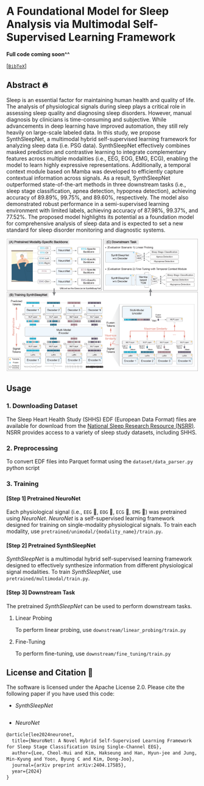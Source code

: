 # A Foundational Model for Sleep Analysis via Multimodal Self-Supervised Learning Framework

**Full code coming soon^^**

[[`BibTeX`](#license-and-citation-)] 

## Abstract 🔥
Sleep is an essential factor for maintaining human health and quality of life. The analysis of physiological signals during sleep plays a critical role in assessing sleep quality and diagnosing sleep disorders. However, manual diagnosis by clinicians is time-consuming and subjective. While advancements in deep learning have improved automation, they still rely heavily on large-scale labeled data. In this study, we propose SynthSleepNet, a multimodal hybrid self-supervised learning framework for analyzing sleep data (i.e. PSG data). SynthSleepNet effectively combines masked prediction and contrastive learning to integrate complementary features across multiple modalities (i.e., EEG, EOG, EMG, ECG), enabling the model to learn highly expressive representations. Additionally, a temporal context module based on Mamba was developed to efficiently capture contextual information across signals. As a result, SynthSleepNet outperformed state-of-the-art methods in three downstream tasks (i.e., sleep stage classification, apnea detection, hypopnea detection), achieving accuracy of 89.89%, 99.75%, and 89.60%, respectively. The model also demonstrated robust performance in a semi-supervised learning environment with limited labels, achieving accuracy of 87.98%, 99.37%, and 77.52%. The proposed model highlights its potential as a foundation model for comprehensive analysis of sleep data and is expected to set a new standard for sleep disorder monitoring and diagnostic systems.

![synthsleepnet structure](https://github.com/dlcjfgmlnasa/SynthSleepNet/blob/main/figures/architecture.png)

## Usage
### 1. Downloading Dataset
The Sleep Heart Health Study (SHHS) EDF (European Data Format) files are available for download from the [National Sleep Research Resource (NSRR)](https://sleepdata.org/datasets/shhs). NSRR provides access to a variety of sleep study datasets, including SHHS.

### 2. Preprocessing
To convert EDF files into Parquet format using the `dataset/data_parser.py` python script

### 3. Training

#### [Step 1] Pretrained NeuroNet
Each physiological signal (i.e., `EEG` 🧠, `EOG` 👀, `ECG` 💓, `EMG` 💪) was pretrained using *NeuroNet*. *NeuroNet* is a self-supervised learning framework designed for training on single-modality physiological signals. To train each modality, use `pretrained/unimodal/{modality_name}/train.py`.

#### [Step 2] Pretrained SynthSleepNet
*SynthSleepNet* is a multimodal hybrid self-supervised learning framework designed to effectively synthesize information from different physiological signal modalities. To train *SynthSleepNet*, use `pretrained/multimodal/train.py`.

#### [Step 3] Downstream Task
The pretrained *SynthSleepNet* can be used to perform downstream tasks.

1. Linear Probing

    To perform linear probing, use `downstream/linear_probing/train.py`
    
2. Fine-Tuning

    To perform fine-tuning, use `downstream/fine_tuning/train.py`
    

## License and Citation 📰
The software is licensed under the Apache License 2.0. Please cite the following paper if you have used this code:

- *SynthSleepNet*
```

```

- *NeuroNet*
```
@article{lee2024neuronet,
  title={NeuroNet: A Novel Hybrid Self-Supervised Learning Framework for Sleep Stage Classification Using Single-Channel EEG},
  author={Lee, Cheol-Hui and Kim, Hakseung and Han, Hyun-jee and Jung, Min-Kyung and Yoon, Byung C and Kim, Dong-Joo},
  journal={arXiv preprint arXiv:2404.17585},
  year={2024}
}
```
